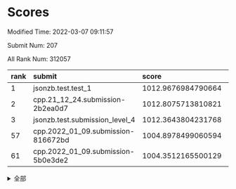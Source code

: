 # Scores

Modified Time: 2022-03-07 09:11:57

Submit Num: 207

All Rank Num: 312057

| rank |               submit               |       score        |       sigma        | pk_num |
| :--- | :--------------------------------- | :----------------- | :----------------- | :----- |
| 1    | jsonzb.test.test_1                 | 1012.9676984790664 | 0.8112683158208405 | 6031   |
| 2    | cpp.21_12_24.submission-2b2ea0d7   | 1012.8075713810821 | 0.7868210809501065 | 6029   |
| 3    | jsonzb.test.submission_level_4     | 1012.3643804231768 | 0.8197324412747315 | 6027   |
| 57   | cpp.2022_01_09.submission-816672bd | 1004.8978499060594 | 0.7152514456986768 | 6032   |
| 61   | cpp.2022_01_09.submission-5b0e3de2 | 1004.3512165500129 | 0.7196344391850189 | 6030   |


<details>
<summary>全部</summary>

| rank |                 submit                 |       score        |       sigma        | pk_num |
| :--- | :------------------------------------- | :----------------- | :----------------- | :----- |
| 1    | jsonzb.test.test_1                     | 1012.9676984790664 | 0.8112683158208405 | 6031   |
| 2    | cpp.21_12_24.submission-2b2ea0d7       | 1012.8075713810821 | 0.7868210809501065 | 6029   |
| 3    | jsonzb.test.submission_level_4         | 1012.3643804231768 | 0.8197324412747315 | 6027   |
| 4    | gobigger.level_3.submission_level_3_46 | 1011.2351213658528 | 0.7731747996919099 | 6029   |
| 5    | gobigger.level_3.submission_level_3_36 | 1010.8945877440717 | 0.7811388376063652 | 6034   |
| 6    | gobigger.level_3.submission_level_3_49 | 1010.7607660322748 | 0.7540897606508786 | 6027   |
| 7    | gobigger.level_3.submission_level_3_22 | 1010.730470414218  | 0.7596812631981009 | 6029   |
| 8    | gobigger.level_3.submission_level_3_19 | 1010.5237752974862 | 0.7514978796700517 | 6032   |
| 9    | gobigger.level_3.submission_level_3_45 | 1010.485399612359  | 0.7772631445098237 | 6029   |
| 10   | gobigger.level_3.submission_level_3_10 | 1010.4703007436183 | 0.7222561252114506 | 6032   |
| 11   | gobigger.level_3.submission_level_3_17 | 1010.4111742129575 | 0.7615981719243369 | 6033   |
| 12   | gobigger.level_3.submission_level_3_21 | 1010.2679273671863 | 0.78471496259407   | 6022   |
| 13   | gobigger.level_3.submission_level_3_42 | 1010.257405183987  | 0.7608247242812542 | 6032   |
| 14   | gobigger.level_3.submission_level_3_44 | 1010.2502187738402 | 0.7732331299118513 | 6031   |
| 15   | gobigger.level_3.submission_level_3_9  | 1010.1774324071529 | 0.7771234533689027 | 6030   |
| 16   | gobigger.level_3.submission_level_3_6  | 1010.1641483377665 | 0.7430615358847131 | 6024   |
| 17   | gobigger.level_3.submission_level_3_1  | 1010.1617277574483 | 0.7595107335758924 | 6033   |
| 18   | gobigger.level_3.submission_level_3_2  | 1010.1054615455649 | 0.7533846489300724 | 6031   |
| 19   | gobigger.level_3.submission_level_3_11 | 1010.0577240684705 | 0.7749704782156247 | 6030   |
| 20   | gobigger.level_3.submission_level_3_38 | 1010.0270244702601 | 0.7587468567564021 | 6028   |
| 21   | gobigger.level_3.submission_level_3_39 | 1009.9383301760521 | 0.7603892655133878 | 6034   |
| 22   | gobigger.level_3.submission_level_3_27 | 1009.9370292390996 | 0.7435587719118029 | 6034   |
| 23   | gobigger.level_3.submission_level_3_31 | 1009.9214009974158 | 0.765217757283229  | 6027   |
| 24   | gobigger.level_3.submission_level_3_13 | 1009.9091537986315 | 0.7329832552679257 | 6028   |
| 25   | gobigger.level_3.submission_level_3_23 | 1009.9064963751987 | 0.7394230936093407 | 6033   |
| 26   | gobigger.level_3.submission_level_3_25 | 1009.9024534620834 | 0.7592013198053382 | 6031   |
| 27   | gobigger.level_3.submission_level_3_29 | 1009.8885105614967 | 0.7457365628954618 | 6036   |
| 28   | gobigger.level_3.submission_level_3_41 | 1009.8808125197486 | 0.7442194610974079 | 6030   |
| 29   | gobigger.level_3.submission_level_3_14 | 1009.8152073946334 | 0.7582335646339935 | 6033   |
| 30   | gobigger.level_3.submission_level_3_0  | 1009.7983987465562 | 0.7421199878758836 | 6026   |
| 31   | gobigger.level_3.submission_level_3_35 | 1009.6114158763158 | 0.75703940266604   | 6027   |
| 32   | gobigger.level_3.submission_level_3_16 | 1009.59787436732   | 0.7536148994433421 | 6026   |
| 33   | gobigger.level_3.submission_level_3_4  | 1009.5774626364891 | 0.7655882198447392 | 6026   |
| 34   | gobigger.level_3.submission_level_3_34 | 1009.4123119110711 | 0.7454751857443191 | 6033   |
| 35   | gobigger.level_3.submission_level_3_20 | 1009.4096148584738 | 0.7561951765859622 | 6033   |
| 36   | gobigger.level_3.submission_level_3_26 | 1009.3475398921817 | 0.7443431362196696 | 6029   |
| 37   | gobigger.level_3.submission_level_3_18 | 1009.1277080912654 | 0.7505502336130162 | 6030   |
| 38   | gobigger.level_3.submission_level_3_37 | 1009.1145237819801 | 0.7473588720000938 | 6033   |
| 39   | gobigger.level_3.submission_level_3_48 | 1009.0635785948198 | 0.7616673878837392 | 6029   |
| 40   | gobigger.level_3.submission_level_3_47 | 1009.0512788300645 | 0.7504737100963091 | 6034   |
| 41   | gobigger.level_3.submission_level_3_43 | 1009.0081450361698 | 0.737934279368136  | 6030   |
| 42   | gobigger.level_3.submission_level_3_8  | 1008.9679722173829 | 0.7509664020523581 | 6027   |
| 43   | gobigger.level_3.submission_level_3_7  | 1008.9655489537354 | 0.7586970796669964 | 6030   |
| 44   | gobigger.level_3.submission_level_3_3  | 1008.9219342403444 | 0.7574069168471317 | 6029   |
| 45   | gobigger.level_3.submission_level_3_33 | 1008.8951915863428 | 0.7436438282198857 | 6028   |
| 46   | gobigger.level_3.submission_level_3_5  | 1008.7381358996772 | 0.7578745254519419 | 6030   |
| 47   | gobigger.level_3.submission_level_3_28 | 1008.5932909728    | 0.7505671849825387 | 6026   |
| 48   | gobigger.level_3.submission_level_3_15 | 1008.5482277105311 | 0.746002255035985  | 6030   |
| 49   | gobigger.level_3.submission_level_3_40 | 1008.4589009465349 | 0.7289557206626422 | 6030   |
| 50   | gobigger.level_3.submission_level_3_30 | 1008.2981417836168 | 0.7576926083072395 | 6029   |
| 51   | gobigger.level_3.submission_level_3_32 | 1008.2607583022747 | 0.734944148068131  | 6028   |
| 52   | gobigger.level_3.submission_level_3_12 | 1008.0208241983329 | 0.7479461182211864 | 6033   |
| 53   | gobigger.level_3.submission_level_3_24 | 1007.9014416186534 | 0.7354563493521771 | 6031   |
| 54   | gobigger.level_1.submission_level_1_22 | 1005.4325539082689 | 0.7202209864866399 | 6030   |
| 55   | gobigger.level_1.submission_level_1_10 | 1004.9310903036206 | 0.7172511978067051 | 6035   |
| 56   | gobigger.level_1.submission_level_1_12 | 1004.9089626556735 | 0.7221334366364437 | 6028   |
| 57   | cpp.2022_01_09.submission-816672bd     | 1004.8978499060594 | 0.7152514456986768 | 6032   |
| 58   | gobigger.level_1.submission_level_1_36 | 1004.7566519318601 | 0.7325561771608673 | 6034   |
| 59   | gobigger.level_1.submission_level_1_18 | 1004.3849282009096 | 0.7192620873470814 | 6031   |
| 60   | gobigger.level_1.submission_level_1_34 | 1004.3539492009875 | 0.6997240598761625 | 6033   |
| 61   | cpp.2022_01_09.submission-5b0e3de2     | 1004.3512165500129 | 0.7196344391850189 | 6030   |
| 62   | gobigger.level_1.submission_level_1_49 | 1004.3157579308677 | 0.7155006187687655 | 6031   |
| 63   | gobigger.level_1.submission_level_1_14 | 1004.0423694289252 | 0.7200742133745202 | 6034   |
| 64   | gobigger.level_1.submission_level_1_42 | 1004.0311976420243 | 0.707692546916411  | 6033   |
| 65   | gobigger.level_1.submission_level_1_39 | 1004.0188927528709 | 0.716744699790592  | 6029   |
| 66   | gobigger.level_1.submission_level_1_13 | 1004.0109260578959 | 0.7108674232518418 | 6026   |
| 67   | gobigger.level_1.submission_level_1_30 | 1003.9731600899424 | 0.701127690205707  | 6030   |
| 68   | gobigger.level_1.submission_level_1_3  | 1003.962410728428  | 0.7267931396015871 | 6030   |
| 69   | gobigger.level_1.submission_level_1_31 | 1003.9057571644248 | 0.7141334322481383 | 6032   |
| 70   | gobigger.level_1.submission_level_1_38 | 1003.7896862923966 | 0.7165844597890945 | 6035   |
| 71   | gobigger.level_1.submission_level_1_0  | 1003.7293597971318 | 0.7071659355276619 | 6031   |
| 72   | gobigger.level_1.submission_level_1_24 | 1003.6509930924424 | 0.7333763333797906 | 6026   |
| 73   | gobigger.level_1.submission_level_1_4  | 1003.5629352755662 | 0.7173351331023604 | 6029   |
| 74   | gobigger.level_1.submission_level_1_41 | 1003.5622677167628 | 0.7206253353908035 | 6030   |
| 75   | gobigger.level_1.submission_level_1_23 | 1003.5520168525768 | 0.722403293125954  | 6031   |
| 76   | gobigger.level_1.submission_level_1_43 | 1003.5244825178436 | 0.7123021032101289 | 6027   |
| 77   | gobigger.level_1.submission_level_1_21 | 1003.4900146675534 | 0.7175293956419673 | 6032   |
| 78   | gobigger.level_1.submission_level_1_32 | 1003.4896083315167 | 0.6976743493068693 | 6028   |
| 79   | gobigger.level_1.submission_level_1_5  | 1003.4745677544148 | 0.7193590723115688 | 6030   |
| 80   | gobigger.level_1.submission_level_1_20 | 1003.4165485446017 | 0.7168658270443684 | 6029   |
| 81   | gobigger.level_1.submission_level_1_27 | 1003.4096436998498 | 0.7067214174474798 | 6029   |
| 82   | gobigger.level_1.submission_level_1_19 | 1003.388189425924  | 0.7196342421666715 | 6035   |
| 83   | gobigger.level_1.submission_level_1_40 | 1003.3751471856403 | 0.710196504019207  | 6032   |
| 84   | gobigger.level_1.submission_level_1_48 | 1003.3656913541294 | 0.7156754231520958 | 6030   |
| 85   | gobigger.level_1.submission_level_1_6  | 1003.3238660406657 | 0.7125823058845095 | 6028   |
| 86   | gobigger.level_1.submission_level_1_9  | 1003.228583178963  | 0.7102886136810042 | 6028   |
| 87   | gobigger.level_1.submission_level_1_28 | 1003.1905929175251 | 0.7141286423549827 | 6030   |
| 88   | gobigger.level_1.submission_level_1_47 | 1003.1508756541072 | 0.7100230132392624 | 6028   |
| 89   | gobigger.level_1.submission_level_1_29 | 1003.1334624014708 | 0.7114463605460752 | 6027   |
| 90   | gobigger.level_1.submission_level_1_7  | 1003.1318842314913 | 0.7156632395736905 | 6030   |
| 91   | gobigger.level_1.submission_level_1_46 | 1003.1153808243329 | 0.7162709390754297 | 6028   |
| 92   | gobigger.level_1.submission_level_1_2  | 1003.060195807328  | 0.7169040718337166 | 6034   |
| 93   | gobigger.level_1.submission_level_1_1  | 1003.0229795425304 | 0.7152621113771137 | 6033   |
| 94   | gobigger.level_1.submission_level_1_44 | 1003.007102333815  | 0.7130281752129626 | 6031   |
| 95   | gobigger.level_1.submission_level_1_17 | 1003.0001087550256 | 0.7108486774680766 | 6029   |
| 96   | gobigger.level_1.submission_level_1_37 | 1002.892366628053  | 0.7057710265131586 | 6033   |
| 97   | gobigger.level_1.submission_level_1_8  | 1002.878864686318  | 0.7221936042812618 | 6029   |
| 98   | gobigger.level_1.submission_level_1_35 | 1002.8564581529131 | 0.7217941263537644 | 6031   |
| 99   | gobigger.level_1.submission_level_1_26 | 1002.7546122046168 | 0.7188569999648067 | 6031   |
| 100  | gobigger.level_1.submission_level_1_16 | 1002.4433333078531 | 0.7098963926568724 | 6028   |
| 101  | gobigger.level_1.submission_level_1_15 | 1002.2635676193537 | 0.7084502110945071 | 6036   |
| 102  | gobigger.level_1.submission_level_1_45 | 1002.2342527689099 | 0.7088133815814716 | 6029   |
| 103  | gobigger.level_1.submission_level_1_33 | 1001.8888590472657 | 0.7194754545569654 | 6031   |
| 104  | gobigger.level_1.submission_level_1_11 | 1001.6268956373135 | 0.7158482047433269 | 6027   |
| 105  | gobigger.level_1.submission_level_1_25 | 1001.4961187412893 | 0.7017184729356708 | 6030   |
| 106  | gobigger.random.submission_random_39   | 997.3177784187251  | 0.7089950218105087 | 6027   |
| 107  | gobigger.random.submission_random_49   | 997.0052435291553  | 0.7066946377632557 | 6026   |
| 108  | gobigger.random.submission_random_1    | 996.9016772317221  | 0.6977392175557587 | 6029   |
| 109  | gobigger.random.submission_random_32   | 996.8541427865076  | 0.7055032158312161 | 6034   |
| 110  | gobigger.random.submission_random_38   | 996.7862989742587  | 0.7126536687173649 | 6031   |
| 111  | gobigger.random.submission_random_25   | 996.7572992837169  | 0.709623354198706  | 6031   |
| 112  | gobigger.random.submission_random_43   | 996.7066245604441  | 0.7160393894533932 | 6032   |
| 113  | gobigger.random.submission_random_42   | 996.6562718799889  | 0.6938528538133253 | 6036   |
| 114  | gobigger.random.submission_random_17   | 996.5270916088194  | 0.7078764033370999 | 6028   |
| 115  | gobigger.random.submission_random_18   | 996.4923536885941  | 0.7059745302513675 | 6029   |
| 116  | gobigger.random.submission_random_20   | 996.4708366645388  | 0.7130738327766859 | 6032   |
| 117  | gobigger.random.submission_random_6    | 996.3803420748844  | 0.6957555578436109 | 6025   |
| 118  | gobigger.random.submission_random_16   | 996.3497944355598  | 0.6993878961555758 | 6031   |
| 119  | gobigger.random.submission_random_22   | 996.2844971432365  | 0.706099279144917  | 6031   |
| 120  | gobigger.random.submission_random_33   | 996.2705890590601  | 0.7110965325620513 | 6031   |
| 121  | gobigger.random.submission_random_11   | 996.2568632613802  | 0.7224665525810962 | 6029   |
| 122  | gobigger.random.submission_random_15   | 996.202116889224   | 0.6981750439568873 | 6033   |
| 123  | gobigger.random.submission_random_28   | 996.2020499738554  | 0.7147336080306642 | 6031   |
| 124  | gobigger.random.submission_random_31   | 996.1094174579691  | 0.7163424610013153 | 6027   |
| 125  | gobigger.random.submission_random_24   | 996.0213673394692  | 0.7100203351031061 | 6027   |
| 126  | gobigger.random.submission_random_9    | 996.0001527819902  | 0.7196572274037542 | 6031   |
| 127  | gobigger.random.submission_random_44   | 995.931848704747   | 0.7151360735848413 | 6028   |
| 128  | gobigger.random.submission_random_7    | 995.8926618909949  | 0.7089347830074244 | 6030   |
| 129  | gobigger.random.submission_random_2    | 995.8018135808019  | 0.7000577369024955 | 6032   |
| 130  | gobigger.random.submission_random_35   | 995.7966427970348  | 0.7115876583522714 | 6029   |
| 131  | gobigger.random.submission_random_3    | 995.761008608426   | 0.7255104998485007 | 6033   |
| 132  | gobigger.random.submission_random_34   | 995.7223833427084  | 0.7063987885503336 | 6030   |
| 133  | gobigger.random.submission_random_27   | 995.7201530837666  | 0.7255152245939333 | 6035   |
| 134  | gobigger.random.submission_random_5    | 995.6547972525741  | 0.71431864946436   | 6027   |
| 135  | gobigger.random.submission_random_23   | 995.6312283554921  | 0.715478540503369  | 6029   |
| 136  | gobigger.random.submission_random_21   | 995.6273930123268  | 0.7019989134550354 | 6031   |
| 137  | gobigger.random.submission_random_8    | 995.5994747278293  | 0.7179701362605422 | 6033   |
| 138  | gobigger.random.submission_random_45   | 995.5346644503791  | 0.7124768463017603 | 6029   |
| 139  | gobigger.random.submission_random_13   | 995.4990573432779  | 0.7030697543549754 | 6028   |
| 140  | gobigger.random.submission_random_41   | 995.4867096270009  | 0.7184899042654248 | 6031   |
| 141  | gobigger.random.submission_random_14   | 995.4567788757738  | 0.7212066184666042 | 6028   |
| 142  | gobigger.random.submission_random_26   | 995.4136940947644  | 0.7031394471914302 | 6034   |
| 143  | gobigger.random.submission_random_12   | 995.3887762047694  | 0.7225172275872596 | 6031   |
| 144  | gobigger.random.submission_random_36   | 995.388316623092   | 0.7232150404499393 | 6030   |
| 145  | gobigger.random.submission_random_37   | 995.3496436103243  | 0.6967929986022976 | 6027   |
| 146  | gobigger.random.submission_random_29   | 995.3323853134805  | 0.722167035098335  | 6026   |
| 147  | gobigger.random.submission_random_30   | 995.2987054675857  | 0.7256560862135699 | 6026   |
| 148  | gobigger.random.submission_random_48   | 995.210699231923   | 0.7151580398931653 | 6028   |
| 149  | gobigger.level_2.submission_level_2_25 | 995.1081792237148  | 0.7177211860819583 | 6029   |
| 150  | gobigger.random.submission_random_46   | 995.0962321051547  | 0.7095283013126    | 6027   |
| 151  | gobigger.level_2.submission_level_2_5  | 994.953429017776   | 0.7309697709935222 | 6035   |
| 152  | gobigger.random.submission_random_10   | 994.9521833186279  | 0.7124228391293062 | 6025   |
| 153  | gobigger.random.submission_random_47   | 994.9210147848173  | 0.714771142104143  | 6030   |
| 154  | gobigger.random.submission_random_0    | 994.8562118685307  | 0.7121530549962548 | 6030   |
| 155  | gobigger.random.submission_random_19   | 994.806458856949   | 0.7132334322026027 | 6034   |
| 156  | gobigger.random.submission_random_4    | 994.717601226475   | 0.7061373385145585 | 6026   |
| 157  | gobigger.level_2.submission_level_2_10 | 994.6465636033205  | 0.7355814032178934 | 6031   |
| 158  | gobigger.random.submission_random_40   | 994.5609997321759  | 0.7110772729706949 | 6028   |
| 159  | gobigger.level_2.submission_level_2_41 | 994.2689164430569  | 0.7311181379678026 | 6029   |
| 160  | gobigger.level_2.submission_level_2_15 | 994.1575868381925  | 0.738375398865451  | 6034   |
| 161  | gobigger.level_2.submission_level_2_34 | 993.8841558393362  | 0.7088682494812878 | 6031   |
| 162  | gobigger.level_2.submission_level_2_14 | 993.5767693384781  | 0.7242793555550948 | 6029   |
| 163  | gobigger.level_2.submission_level_2_22 | 993.4878120631403  | 0.7377241042975241 | 6030   |
| 164  | gobigger.level_2.submission_level_2_24 | 993.3931642716273  | 0.7542097385968459 | 6037   |
| 165  | gobigger.level_2.submission_level_2_19 | 993.2163469393754  | 0.7217051561669763 | 6028   |
| 166  | gobigger.level_2.submission_level_2_26 | 993.0006628112528  | 0.7461427864885509 | 6028   |
| 167  | gobigger.level_2.submission_level_2_9  | 992.8538117148928  | 0.7235797343619704 | 6029   |
| 168  | gobigger.level_2.submission_level_2_4  | 992.8451456009345  | 0.740305051552662  | 6032   |
| 169  | gobigger.level_2.submission_level_2_47 | 992.8136867276136  | 0.7476487829503831 | 6029   |
| 170  | gobigger.level_2.submission_level_2_30 | 992.7679411442217  | 0.7359583443990592 | 6031   |
| 171  | gobigger.level_2.submission_level_2_42 | 992.7343595784548  | 0.7449383923429801 | 6029   |
| 172  | gobigger.level_2.submission_level_2_44 | 992.6924114020873  | 0.7372411016341653 | 6028   |
| 173  | gobigger.level_2.submission_level_2_45 | 992.6874840566155  | 0.7379595100312748 | 6024   |
| 174  | gobigger.level_2.submission_level_2_32 | 992.6251163313912  | 0.7415161452988984 | 6032   |
| 175  | gobigger.level_2.submission_level_2_2  | 992.4051985071833  | 0.7285951061218507 | 6031   |
| 176  | gobigger.level_2.submission_level_2_0  | 992.3726320296969  | 0.7442965721723742 | 6029   |
| 177  | gobigger.level_2.submission_level_2_23 | 992.3711551618277  | 0.746670243213535  | 6031   |
| 178  | gobigger.level_2.submission_level_2_17 | 992.3054549512816  | 0.7627626544043788 | 6030   |
| 179  | gobigger.level_2.submission_level_2_13 | 992.2530154414962  | 0.7453056396621498 | 6035   |
| 180  | gobigger.level_2.submission_level_2_28 | 992.2307942152092  | 0.7413270684352766 | 6032   |
| 181  | gobigger.level_2.submission_level_2_6  | 992.2151198638586  | 0.7373334719252544 | 6029   |
| 182  | gobigger.level_2.submission_level_2_43 | 992.2124215645455  | 0.7430497453043549 | 6031   |
| 183  | gobigger.level_2.submission_level_2_48 | 992.2053271117824  | 0.7553716311188249 | 6029   |
| 184  | gobigger.level_2.submission_level_2_7  | 992.1849160291034  | 0.7355672452186973 | 6035   |
| 185  | gobigger.level_2.submission_level_2_20 | 992.1581074824181  | 0.739101394216621  | 6033   |
| 186  | gobigger.level_2.submission_level_2_21 | 992.1551961431527  | 0.7286422754274781 | 6034   |
| 187  | gobigger.level_2.submission_level_2_8  | 991.9903276478965  | 0.7543689965706581 | 6028   |
| 188  | gobigger.level_2.submission_level_2_1  | 991.948491045679   | 0.7433163608758845 | 6032   |
| 189  | gobigger.level_2.submission_level_2_16 | 991.9442525628154  | 0.7406001799250344 | 6030   |
| 190  | gobigger.level_2.submission_level_2_38 | 991.9375770253524  | 0.7411337646910563 | 6034   |
| 191  | gobigger.level_2.submission_level_2_11 | 991.8993202282578  | 0.7489910868432461 | 6032   |
| 192  | gobigger.level_2.submission_level_2_37 | 991.8768891617892  | 0.7402159070034828 | 6025   |
| 193  | gobigger.level_2.submission_level_2_49 | 991.8550292231637  | 0.7397067256702522 | 6034   |
| 194  | gobigger.level_2.submission_level_2_39 | 991.8505836270493  | 0.7504125415285159 | 6025   |
| 195  | gobigger.level_2.submission_level_2_40 | 991.8384563031595  | 0.743589567321092  | 6029   |
| 196  | gobigger.level_2.submission_level_2_18 | 991.78858755859    | 0.7603922760111818 | 6032   |
| 197  | gobigger.level_2.submission_level_2_3  | 991.6571640639005  | 0.7261335815962343 | 6028   |
| 198  | gobigger.level_2.submission_level_2_33 | 991.6056382243672  | 0.7591155822295782 | 6028   |
| 199  | gobigger.level_2.submission_level_2_12 | 991.4213824412028  | 0.7508775707312648 | 6033   |
| 200  | gobigger.level_2.submission_level_2_31 | 991.3453552776476  | 0.7460363630375677 | 6030   |
| 201  | gobigger.level_2.submission_level_2_46 | 991.3429006186377  | 0.7306338483153307 | 6029   |
| 202  | gobigger.level_2.submission_level_2_35 | 990.978384511871   | 0.7507431674519633 | 6031   |
| 203  | gobigger.level_2.submission_level_2_29 | 990.751268127484   | 0.7691586040756174 | 6029   |
| 204  | gobigger.level_2.submission_level_2_27 | 990.4517579623939  | 0.7406402677292592 | 6030   |
| 205  | gobigger.level_2.submission_level_2_36 | 990.1242980808046  | 0.7677018969525392 | 6030   |
| 206  | gobigger.none.submission_none_1        | 978.5969630169258  | 1.2887528083570616 | 6021   |
| 207  | gobigger.none.submission_none_0        | 977.4015610779676  | 1.4226181112925933 | 6032   |

</details>